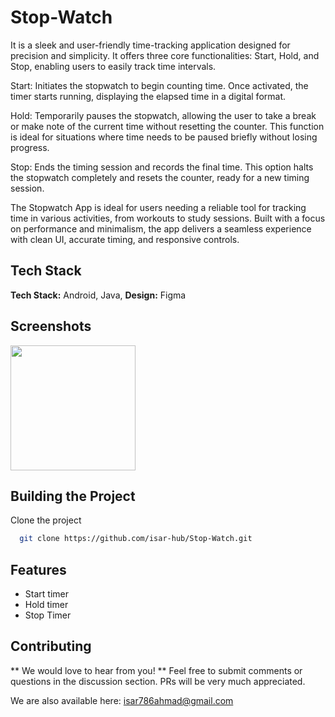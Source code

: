 
# Stop-Watch

It is a sleek and user-friendly time-tracking application designed for precision and simplicity. It offers three core functionalities: Start, Hold, and Stop, enabling users to easily track time intervals.

Start: Initiates the stopwatch to begin counting time. Once activated, the timer starts running, displaying the elapsed time in a digital format.

Hold: Temporarily pauses the stopwatch, allowing the user to take a break or make note of the current time without resetting the counter. This function is ideal for situations where time needs to be paused briefly without losing progress.

Stop: Ends the timing session and records the final time. This option halts the stopwatch completely and resets the counter, ready for a new timing session.

The Stopwatch App is ideal for users needing a reliable tool for tracking time in various activities, from workouts to study sessions. Built with a focus on performance and minimalism, the app delivers a seamless experience with clean UI, accurate timing, and responsive controls.


## Tech Stack

**Tech Stack:** Android, Java,
**Design:** Figma



## Screenshots

<img src="https://github.com/user-attachments/assets/6d923f17-7592-438b-a2f9-08bb3012c29e" width="200" />



## Building the Project

Clone the project

```bash
  git clone https://github.com/isar-hub/Stop-Watch.git
```




## Features

- Start timer
- Hold timer
- Stop Timer



## Contributing

** We would love to hear from you! ** Feel free to submit comments or questions in the discussion section. PRs will be very much appreciated.

We are also available here: isar786ahmad@gmail.com

